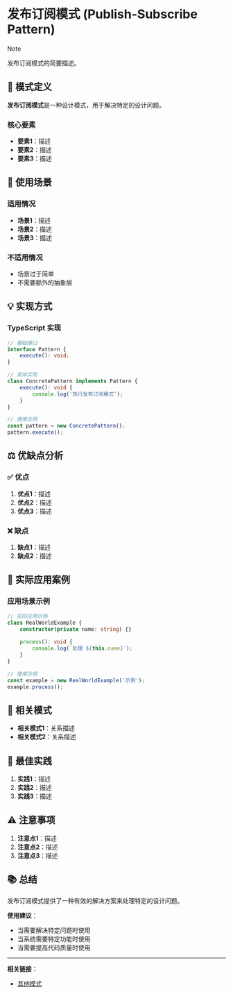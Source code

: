 # 发布订阅模式 (Publish-Subscribe Pattern)

> [!NOTE]
> 发布订阅模式的简要描述。

## 📖 模式定义

**发布订阅模式**是一种设计模式，用于解决特定的设计问题。

### 核心要素
- **要素1**：描述
- **要素2**：描述
- **要素3**：描述

## 🎯 使用场景

### 适用情况
- **场景1**：描述
- **场景2**：描述
- **场景3**：描述

### 不适用情况
- 场景过于简单
- 不需要额外的抽象层

## 💡 实现方式

### TypeScript 实现

```typescript
// 基础接口
interface Pattern {
    execute(): void;
}

// 具体实现
class ConcretePattern implements Pattern {
    execute(): void {
        console.log('执行发布订阅模式');
    }
}

// 使用示例
const pattern = new ConcretePattern();
pattern.execute();
```

## ⚖️ 优缺点分析

### ✅ 优点
1. **优点1**：描述
2. **优点2**：描述
3. **优点3**：描述

### ❌ 缺点
1. **缺点1**：描述
2. **缺点2**：描述

## 🌟 实际应用案例

### 应用场景示例

```typescript
// 实际应用示例
class RealWorldExample {
    constructor(private name: string) {}
    
    process(): void {
        console.log(`处理 ${this.name}`);
    }
}

// 使用示例
const example = new RealWorldExample('示例');
example.process();
```

## 🔄 相关模式

- **相关模式1**：关系描述
- **相关模式2**：关系描述

## 🚀 最佳实践

1. **实践1**：描述
2. **实践2**：描述
3. **实践3**：描述

## ⚠️ 注意事项

1. **注意点1**：描述
2. **注意点2**：描述
3. **注意点3**：描述

## 📚 总结

发布订阅模式提供了一种有效的解决方案来处理特定的设计问题。

**使用建议**：
- 当需要解决特定问题时使用
- 当系统需要特定功能时使用
- 当需要提高代码质量时使用

---

**相关链接**：
- [其他模式](../index.md)
